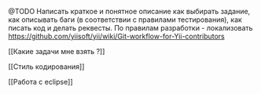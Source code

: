 @TODO Написать краткое и понятное описание как выбирать задание, как описывать баги (в соответствии с правилами тестирования), как писать код и делать реквесты.
По правилам разработки - локализовать https://github.com/yiisoft/yii/wiki/Git-workflow-for-Yii-contributors

[[Какие задачи мне взять ?]]

[[Стиль кодирования]]

[[Работа с eclipse]]